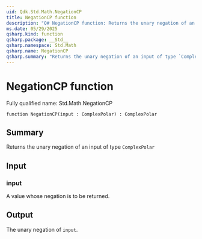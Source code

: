 ```yaml
---
uid: Qdk.Std.Math.NegationCP
title: NegationCP function
description: "Q# NegationCP function: Returns the unary negation of an input of type `ComplexPolar`"
ms.date: 05/29/2025
qsharp.kind: function
qsharp.package: __Std__
qsharp.namespace: Std.Math
qsharp.name: NegationCP
qsharp.summary: "Returns the unary negation of an input of type `ComplexPolar`"
---
```


# NegationCP function

Fully qualified name: Std.Math.NegationCP

```qsharp
function NegationCP(input : ComplexPolar) : ComplexPolar
```

## Summary
Returns the unary negation of an input of type `ComplexPolar`

## Input
### input
A value whose negation is to be returned.

## Output
The unary negation of `input`.
